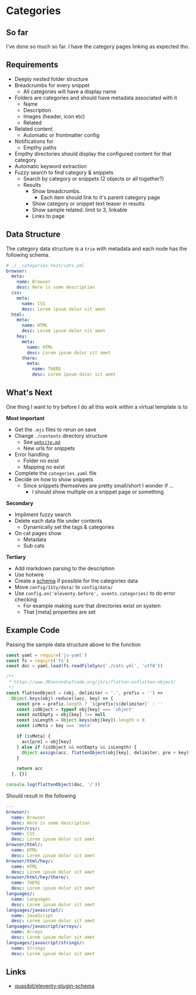 # Categories
## So far
I've done so much so far. I have the category pages linking as expected tho.

## Requirements
- Deeply nested folder structure
- Breadcrumbs for every snippet
  - All categories will have a display name
- Folders are categories and should have metadata associated with it
  - Name
  - Description
  - Images (header, icon etc)
  - Related
- Related content
  - Automatic or frontmatter config
- Notifications for
  - Empthy paths
- Empthy directories should display the configured content for that category
- Automatic keyword extraction
- Fuzzy search to find category & snippets
  - Search by category or snippets (2 objects or all together?)
  - Results
    - Show breadcrumbs.
      - Each item should link to it's parent category page
    - Show category or snippet text teaser in results 
    - Show sample related. limit to 3, linkable
    - Links to page

## Data Structure
The category data structure is a `trie` with metadata and each node has the following schema.

<!-- I'm not sure exactly how I want to handle the structure yet -->

```yaml
# ./__categories-test/cats.yml
browser:
  meta:
    name: Browser
    desc: Here is some description
  css:
    meta:
      name: CSS
      desc: Lorem ipsum dolor sit amet
  html:
    meta:
      name: HTML
      desc: Lorem ipsum dolor sit amet
    hey:
      meta:
        name: HTML
        desc: Lorem ipsum dolor sit amet
      there:
        meta:
          name: THERE
          desc: Lorem ipsum dolor sit amet
```

## What's Next
One thing I want to try before I do all this work within a virtual template is to

**Most important**
- Get the `.mjs` files to rerun on save
- Change `./contents` directory structure
  - See [`website.md`](./website.md)
  - New urls for snippets
- Error handling
  - Folder no exist
  - Mapping no exist
- Complete the `categories.yaml` file
- Decide on how to show snippets
  - Since snippets themselves are pretty small/short I wonder if ...
    - I should show multiple on a snippet page or something

**Secondary**
- Impliment fuzzy search
- Delete each data file under contents
  - Dynamically set the tags & categories
- On cat pages show
  - Metadata
  - Sub cats

**Tertiary**
- Add markdown parsing to the description
- Use hotwire
- Create a [schema](https://www.11ty.dev/docs/data-validate/) if possible for the categories data
- Move `config/11ty/data/` to `config/data/`
- Use `config.on('eleventy.before', events.categories)` to do error checking
  - For example making sure that directories exist on system
  - That [meta] properties are set

## Example Code
Passing the sample data structure above to the function

```js
const yaml = require('js-yaml')
const fs = require('fs')
const doc = yaml.load(fs.readFileSync('./cats.yml', 'utf8'))

/**
 * https://www.30secondsofcode.org/js/s/flatten-unflatten-object/
 */
const flattenObject = (obj, delimiter = '.', prefix = '') =>
  Object.keys(obj).reduce((acc, key) => {
    const pre = prefix.length ? `${prefix}${delimiter}` : ''
    const isObject = typeof obj[key] === 'object'
    const notEmpty = obj[key] !== null
    const isLength = Object.keys(obj[key]).length > 0
    const isMeta = key === 'meta'

    if (isMeta) {
      acc[pre] = obj[key]
    } else if (isObject && notEmpty && isLength) {
      Object.assign(acc, flattenObject(obj[key], delimiter, pre + key))
    }

    return acc
  }, {})

console.log(flattenObject(doc, '/'))
```

Should result in the following
```yaml
---
browser/:
  name: Browser
  desc: Here is some description
browser/css/:
  name: CSS
  desc: Lorem ipsum dolor sit amet
browser/html/:
  name: HTML
  desc: Lorem ipsum dolor sit amet
browser/html/hey/:
  name: HTML
  desc: Lorem ipsum dolor sit amet
browser/html/hey/there/:
  name: THERE
  desc: Lorem ipsum dolor sit amet
languages/:
  name: Languages
  desc: Lorem ipsum dolor sit amet
languages/javascript/:
  name: JavaScript
  desc: Lorem ipsum dolor sit amet
languages/javascript/arrays/:
  name: Arrays
  desc: Lorem ipsum dolor sit amet
languages/javascript/strings/:
  name: Strings
  desc: Lorem ipsum dolor sit amet
```

## Links
- [quasibit/eleventy-plugin-schema](https://github.com/quasibit/eleventy-plugin-schema?tab=readme-ov-file)

